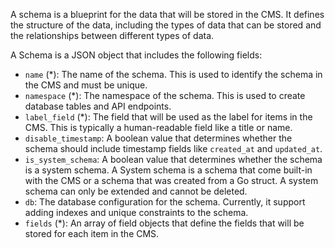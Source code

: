 A schema is a blueprint for the data that will be stored in the CMS. It defines the structure of the data, including the types of data that can be stored and the relationships between different types of data.

A Schema is a JSON object that includes the following fields:

- `name` (\*): The name of the schema. This is used to identify the schema in the CMS and must be unique.
- `namespace` (\*): The namespace of the schema. This is used to create database tables and API endpoints.
- `label_field` (\*): The field that will be used as the label for items in the CMS. This is typically a human-readable field like a title or name.
- `disable_timestamp`: A boolean value that determines whether the schema should include timestamp fields like `created_at` and `updated_at`.
- `is_system_schema`: A boolean value that determines whether the schema is a system schema. A System schema is a schema that come built-in with the CMS or a schema that was created from a Go struct. A system schema can only be extended and cannot be deleted.
- `db`: The database configuration for the schema. Currently, it support adding indexes and unique constraints to the schema.
- `fields` (\*): An array of field objects that define the fields that will be stored for each item in the CMS.

